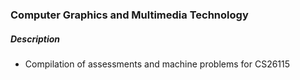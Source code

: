 ### Computer Graphics and Multimedia Technology

##### Description

- Compilation of assessments and machine problems for CS26115
